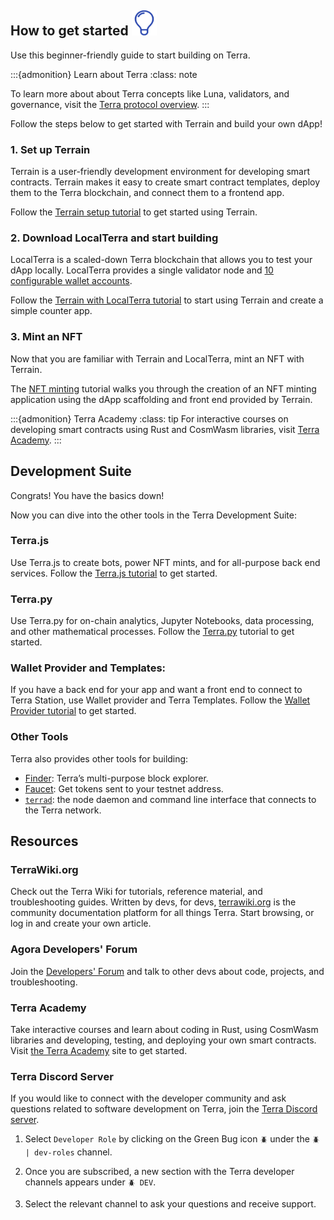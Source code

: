 ## How to get started <img src="/img/icon_innovation.svg" height="40px">

Use this beginner-friendly guide to start building on Terra. 

:::{admonition} Learn about Terra
:class: note

To learn more about about Terra concepts like Luna, validators, and governance, visit the [Terra protocol overview](../learn/protocol.md). 
:::


Follow the steps below to get started with Terrain and build your own dApp!

### 1. Set up Terrain

Terrain is a user-friendly development environment for developing smart contracts. Terrain makes it easy to create smart contract templates, deploy them to the Terra blockchain, and connect them to a frontend app.

Follow the [Terrain setup tutorial](./dapp/quick-start/initial-setup.md) to get started using Terrain. 

### 2. Download LocalTerra and start building

LocalTerra is a scaled-down Terra blockchain that allows you to test your dApp locally. LocalTerra provides a single validator node and [10 configurable wallet accounts](./how-to/localterra/accounts.md). 

Follow the [Terrain with LocalTerra tutorial](./dapp/quick-start/using-terrain-localterra.md) to start using Terrain and create a simple counter app. 

### 3. Mint an NFT

Now that you are familiar with Terrain and LocalTerra, mint an NFT with Terrain. 

The [NFT minting](./dapp/quick-start/mint-an-nft.md) tutorial walks you through the creation of an NFT minting application using the dApp scaffolding and front end provided by Terrain. 

:::{admonition} Terra Academy
:class: tip
For interactive courses on developing smart contracts using Rust and CosmWasm libraries, visit [Terra Academy](https://academy.terra.money).
:::

## Development Suite

Congrats! You have the basics down! 

Now you can dive into the other tools in the Terra Development Suite:

### Terra<span/>.js

Use Terra<span/>.js to create bots, power NFT mints, and for all-purpose back end services. Follow the [Terra.js tutorial](./sdks/terra-js/getting-started.md) to get started.

### Terra<span/>.py

Use Terra<span/>.py for on-chain analytics, Jupyter Notebooks, data processing, and other mathematical processes. Follow the [Terra.py](https://terra-money.github.io/terra.py/tutorial.html) tutorial to get started.
 
### Wallet Provider and Templates: 

If you have a back end for your app and want a front end to connect to Terra Station, use Wallet provider and Terra Templates. Follow the [Wallet Provider tutorial](./sdks/wallet-provider/wallet-provider-tutorial.md) to get started. 

### Other Tools

Terra also provides other tools for building:

- [Finder](https://finder.terra.money): Terra’s multi-purpose block explorer. 
- [Faucet](https://faucet.terra.money): Get tokens sent to your testnet address. 
- [`terrad`](./how-to/terrad/install-terrad.md): the node daemon and command line interface that connects to the Terra network. 

## Resources

### TerraWiki<span/>.org

Check out the Terra Wiki for tutorials, reference material, and troubleshooting guides. Written by devs, for devs, [terrawiki.org](http://terrawiki.org) is the community documentation platform for all things Terra. Start browsing, or log in and create your own article.

### Agora Developers' Forum

Join the [Developers' Forum](https://agora.terra.money/c/developer/20) and talk to other devs about code, projects, and troubleshooting.

### Terra Academy

Take interactive courses and learn about coding in Rust, using CosmWasm libraries and developing, testing, and deploying your own smart contracts. Visit [the Terra Academy](https://academy.terra.money) site to get started.

### Terra Discord Server

If you would like to connect with the developer community and ask questions related to software development on Terra, join the [Terra Discord server](https://discord.com/invite/EuKCeGFb93).

1.  Select `Developer Role` by clicking on the Green Bug icon `🪲` under the `🪲 | dev-roles` channel.

2. Once you are subscribed, a new section with the Terra developer channels appears under `🪲 DEV`. 

3. Select the relevant channel to ask your questions and receive support.

